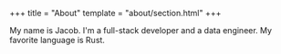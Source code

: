 +++
title = "About"
template = "about/section.html"
+++

My name is Jacob. I'm a full-stack developer and a data engineer. My favorite language is Rust.
